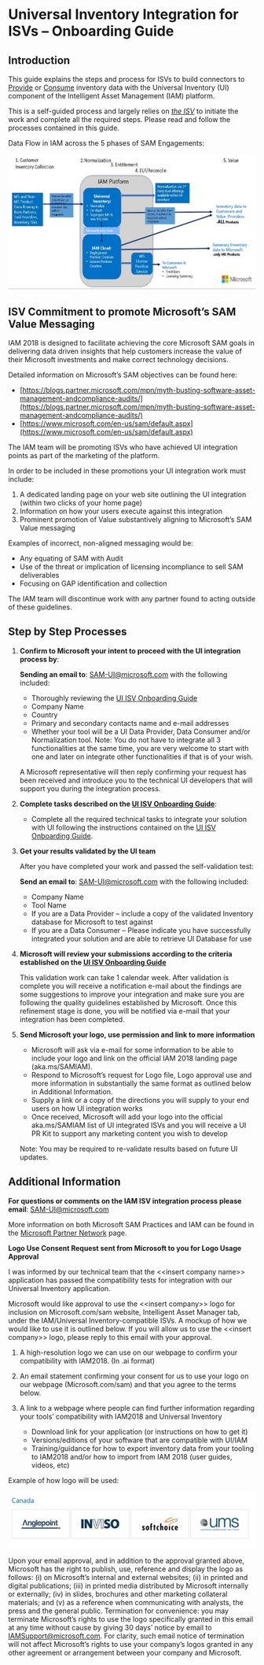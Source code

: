 # Universal Inventory Integration for ISVs – Onboarding Guide

## Introduction

This guide explains the steps and process for ISVs to build connectors to <ins>Provide</ins> or <ins>Consume</ins> inventory data with the Universal Inventory (UI) component of the Intelligent Asset Management (IAM) platform.

This is a self-guided process and largely relies on <ins>*the ISV*</ins> to initiate the work and complete all the required steps. Please read and follow the processes contained in this guide.

Data Flow in IAM across the 5 phases of SAM Engagements:

![Data_Flow_IAM](media/Data_Flow_IAM.jpg)

## ISV Commitment to promote Microsoft’s SAM Value Messaging

IAM 2018 is designed to facilitate achieving the core Microsoft SAM goals in delivering data driven insights that help customers increase the value of their Microsoft investments and make correct technology decisions.

Detailed information on Microsoft’s SAM objectives can be found here:

- [https://blogs.partner.microsoft.com/mpn/myth-busting-software-asset-management-andcompliance-audits/](https://blogs.partner.microsoft.com/mpn/myth-busting-software-asset-management-andcompliance-audits/)
- [https://www.microsoft.com/en-us/sam/default.aspx](https://www.microsoft.com/en-us/sam/default.aspx)

The IAM team will be promoting ISVs who have achieved UI integration points as part of the marketing of the platform.

In order to be included in these promotions your UI integration work must include:

1. A dedicated landing page on your web site outlining the UI integration (within two clicks of your home page)
2. Information on how your users execute against this integration
3. Prominent promotion of Value substantively aligning to Microsoft’s SAM Value messaging

Examples of incorrect, non-aligned messaging would be:

- Any equating of SAM with Audit
- Use of the threat or implication of licensing incompliance to sell SAM deliverables
- Focusing on GAP identification and collection

The IAM team will discontinue work with any partner found to acting outside of these guidelines.

## Step by Step Processes

1. **Confirm to Microsoft your intent to proceed with the UI integration process by**:  

   **Sending an email to**: SAM-UI@microsoft.com with the following included:
   - Thoroughly reviewing the [UI ISV Onboarding Guide](isv/index.md)
   - Company Name
   - Country
   - Primary and secondary contacts name and e-mail addresses
   - Whether your tool will be a UI Data Provider, Data Consumer and/or Normalization tool. 
    Note: You do not have to integrate all 3 functionalities at the same time, you are very welcome to start with one and later on integrate other functionalities if that is of your wish.
    
   A Microsoft representative will then reply confirming your request has been received and introduce you to the technical UI developers that will support you during the integration process.
 
2. **Complete tasks described on the [UI ISV Onboarding Guide](isv/index.md)**:

    - Complete all the required technical tasks to integrate your solution with UI following the instructions contained on the [UI ISV Onboarding Guide](isv/index.md).

3. **Get your results validated by the UI team**

   After you have completed your work and passed the self-validation test:

   **Send an email to**: SAM-UI@microsoft.com with the following included:

   - Company Name
   - Tool Name
   - If you are a Data Provider – include a copy of the validated Inventory database for Microsoft to test against
   - If you are a Data Consumer – Please indicate you have successfully integrated your solution and are able to retrieve UI Database for use

4. **Microsoft will review your submissions according to the criteria established on the [UI ISV Onboarding Guide](isv/index.md)**

   This validation work can take 1 calendar week. After validation is complete you will receive a notification e-mail about the findings are some suggestions to improve your integration and make sure you are following the quality guidelines established by Microsoft. Once this refinement stage is done, you will be notified via e-mail that your integration has been completed.

5. **Send Microsoft your logo, use permission and link to more information**

   - Microsoft will ask via e-mail for some information to be able to include your logo and link on the official IAM 2018 landing page (aka&#46;ms/SAMIAM).
   - Respond to Microsoft’s request for Logo file, Logo approval use and more information in substantially the same format as outlined below in Additional Information.
   - Supply a link or a copy of the directions you will supply to your end users on how UI integration works
   - Once received, Microsoft will add your logo into the official aka&#46;ms/SAMIAM list of UI integrated ISVs and you will receive a UI PR Kit to support any marketing content you wish to develop

   Note: You may be required to re-validate results based on future UI updates.

## Additional Information

**For questions or comments on the IAM ISV integration process please email**: SAM-UI@microsoft.com

More information on both Microsoft SAM Practices and IAM can be found in the [Microsoft Partner Network](https://partner.microsoft.com/en-US/Licensing/software-asset-management#Navigated_Rich_Text_Node_11) page.

**Logo Use Consent Request sent from Microsoft to you for Logo Usage Approval**

I was informed by our technical team that the &lt;&lt;insert company name&gt;&gt; application has passed the compatibility tests for integration with our Universal Inventory application.

Microsoft would like approval to use the &lt;&lt;insert company&gt;&gt; logo for inclusion on Microsoft&#46;com/sam website, Intelligent Asset Manager tab, under the IAM/Universal Inventory-compatible ISVs. A mockup of how we would like to use it is outlined below. If you will allow us to use the &lt;&lt;insert company&gt;&gt; logo, please reply to this email with your approval.

1. A high-resolution logo we can use on our webpage to confirm your compatibility with IAM2018. (In .ai format)
1. An email statement confirming your consent for us to use your logo on our webpage (Microsoft&#46;com/sam) and that you agree to the terms below.
1. A link to a webpage where people can find further information regarding your tools’ compatibility with IAM2018 and Universal Inventory

   - Download link for your application (or instructions on how to get it)
   - Versions/editions of your software that are compatible with UI/IAM
   - Training/guidance for how to export inventory data from your tooling to IAM2018 and/or how to import from IAM 2018 (user guides, videos, etc)

Example of how logo will be used:

![Example Logos](media/Example_Logos.jpg)

Upon your email approval, and in addition to the approval granted above, Microsoft has the right to publish, use, reference and display the logo as follows: (i) on Microsoft’s internal and external websites; (ii) in printed and digital publications; (iii) in printed media distributed by Microsoft internally or externally; (iv) in slides, brochures and other marketing collateral materials; and (v) as a reference when communicating with analysts, the press and the general public. Termination for convenience: you may terminate Microsoft’s rights to use the logo specifically granted in this email at any time without cause by giving 30 days’ notice by email to IAMSupport@microsoft.com. For clarity, such email notice of termination will not affect Microsoft’s rights to use your company’s logos granted in any other agreement or arrangement between your company and Microsoft.